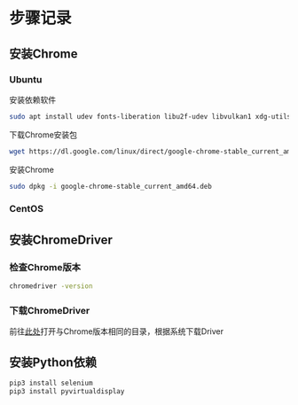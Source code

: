 # 步骤记录

## 安装Chrome

### Ubuntu 

安装依赖软件
```bash
sudo apt install udev fonts-liberation libu2f-udev libvulkan1 xdg-utils -y
```

下载Chrome安装包
```bash
wget https://dl.google.com/linux/direct/google-chrome-stable_current_amd64.deb
```

安装Chrome
```bash
sudo dpkg -i google-chrome-stable_current_amd64.deb
```

### CentOS

## 安装ChromeDriver

### 检查Chrome版本

```bash
chromedriver -version
```

### 下载ChromeDriver

前往[此处](http://npm.taobao.org/mirrors/chromedriver/)打开与Chrome版本相同的目录，根据系统下载Driver

## 安装Python依赖

```bash
pip3 install selenium
pip3 install pyvirtualdisplay
```
